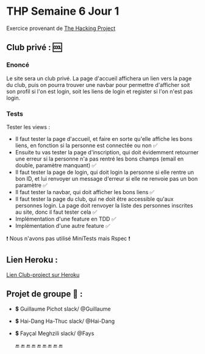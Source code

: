 # THP Semaine 6 Jour 1

Exercice provenant de [The Hacking Project](https://www.thehackingproject.org/)
                         
## Club privé : :cool:

### Enoncé

Le site sera un club privé. La page d'accueil affichera un lien vers la page du club, puis on pourra trouver une navbar pour permettre d'afficher soit son profil si l'on est login, soit les liens de login et register si l'on n'est pas login.

### Tests

Tester les views :

* Il faut tester la page d'accueil, et faire en sorte qu'elle affiche les bons liens, en fonction si la personne est connectée ou non :white_check_mark:
* Ensuite tu vas tester la page d'inscription, qui doit évidemment retourner une erreur si la personne n'a pas rentré les bons champs (email en double, paramètre manquant) :white_check_mark:
* Il faut tester la page de login, qui doit login la personne si elle rentre un bon ID, et lui renvoyer un message d'erreur si elle ne renvoie pas un bon paramètre :white_check_mark:
* Il faut tester la navbar, qui doit afficher les bons liens :white_check_mark:
* Il faut tester la page du club, qui ne doit être accessible qu'aux personnes login. La page doit renvoyer la liste des personnes inscrites au site, donc il faut tester cela :white_check_mark:
* Implémentation d'une feature en TDD :white_check_mark:
* Implémentation d'une autre feature :white_check_mark:
    
:exclamation: Nous n'avons pas utilisé MiniTests mais Rspec :exclamation:

## Lien Heroku :
[Lien Club-project sur Heroku](https://fight-club-thp.herokuapp.com/)

## Projet de groupe :tea: :

* :heavy_dollar_sign: Guillaume Pichot   slack/  @Guillaume
* :heavy_dollar_sign: Hai-Dang Ha-Thuc  slack/  @Hai-Dang 
* :heavy_dollar_sign: Fayçal Meghzili   slack/  @Fays  


     :end: :end: :end: :end: :end: :end: :end: :end: :end:
